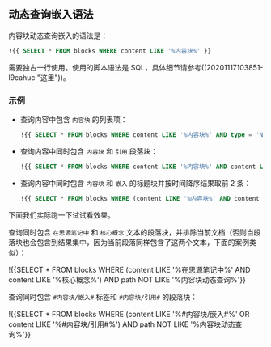 ## 动态查询嵌入语法

内容块动态查询嵌入的语法是：

```sql
!{{ SELECT * FROM blocks WHERE content LIKE '%内容块%' }}
```

需要独占一行使用。使用的脚本语法是 SQL，具体细节请参考((20201117103851-l9cahuc "这里"))。

### 示例

* 查询内容中包含 `内容块` 的列表项：

  ```sql
  !{{ SELECT * FROM blocks WHERE content LIKE '%内容块%' AND type = 'NodeListItem' }}
  ```
* 查询内容中同时包含 `内容块` 和 `引用` 段落块：

  ```sql
  !{{ SELECT * FROM blocks WHERE content LIKE '%内容块%' AND content LIKE '%引用%' }}
  ```
* 查询内容中同时包含 `内容块` 和 `嵌入` 的标题块并按时间降序结果取前 2 条：

  ```sql
  !{{ SELECT * FROM blocks WHERE (content LIKE '%内容块%' AND content LIKE '%嵌入%') AND type = 'NodeHeading' ORDER BY block_id DESC LIMIT 4 }}
  ```

下面我们实际跑一下试试看效果。

查询同时包含 `在思源笔记中` 和 `核心概念` 文本的段落块，并排除当前文档（否则当段落块也会包含到结果集中，因为当前段落同样包含了这两个文本，下面的案例类似）：

!{{SELECT * FROM blocks WHERE (content LIKE '%在思源笔记中%' AND content LIKE '%核心概念%') AND path NOT LIKE '%内容块动态查询%'}}

查询同时包含 `#内容块/嵌入#` 标签和 `#内容块/引用#` 的段落块：

!{{SELECT * FROM blocks WHERE (content LIKE '%#内容块/嵌入#%' OR content LIKE '%#内容块/引用#%') AND path NOT LIKE '%内容块动态查询%'}}
